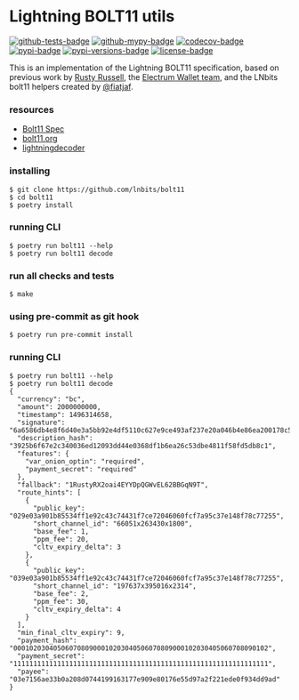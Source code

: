 Lightning BOLT11 utils
======================

[![github-tests-badge]][github-tests]
[![github-mypy-badge]][github-mypy]
[![codecov-badge]][codecov]
[![pypi-badge]][pypi]
[![pypi-versions-badge]][pypi]
[![license-badge]](LICENSE)


This is an implementation of the Lightning BOLT11 specification,
based on previous work by [Rusty Russell][rusty], the [Electrum Wallet team][electrum],
and the LNbits bolt11 helpers created by [@fiatjaf][fiatjaf].


[github-tests]: https://github.com/lnbits/bolt11/actions?query=workflow%3A%22tests%22
[github-tests-badge]: https://github.com/lnbits/bolt11/workflows/tests/badge.svg
[github-mypy]: https://github.com/lnbits/bolt11/actions?query=workflow%3A%22mypy%22
[github-mypy-badge]: https://github.com/lnbits/bolt11/workflows/mypy/badge.svg
[codecov]: https://codecov.io/gh/lnbits/bolt11
[codecov-badge]: https://codecov.io/gh/lnbits/bolt11/branch/master/graph/badge.svg
[pypi]: https://pypi.org/project/bolt11/
[pypi-badge]: https://badge.fury.io/py/bolt11.svg
[pypi-versions-badge]: https://img.shields.io/pypi/pyversions/bolt11.svg
[license-badge]: https://img.shields.io/badge/license-MIT-blue.svg

[electrum]: https://github.com/spesmilo/electrum
[fiatjaf]: https://github.com/fiatjaf
[rusty]: https://github.com/rustyrussell/lightning-payencode


### resources
* [Bolt11 Spec](https://github.com/lightning/bolts/blob/master/11-payment-encoding.md )
* [bolt11.org](https://www.bolt11.org/)
* [lightningdecoder](https://lightningdecoder.com/)


### installing
```console
$ git clone https://github.com/lnbits/bolt11
$ cd bolt11
$ poetry install
```

### running CLI
```console
$ poetry run bolt11 --help
$ poetry run bolt11 decode
```

### run all checks and tests
```console
$ make
```

### using pre-commit as git hook
```console
$ poetry run pre-commit install
```

### running CLI
```console
$ poetry run bolt11 --help
$ poetry run bolt11 decode
{
  "currency": "bc",
  "amount": 2000000000,
  "timestamp": 1496314658,
  "signature": "6a6586db4e8f6d40e3a5bb92e4df5110c627e9ce493af237e20a046b4e86ea200178c59564ecf892f33a9558bf041b6ad2cb8292d7a6c351fbb7f2ae2d16b54e",
  "description_hash": "3925b6f67e2c340036ed12093dd44e0368df1b6ea26c53dbe4811f58fd5db8c1",
  "features": {
    "var_onion_optin": "required",
    "payment_secret": "required"
  },
  "fallback": "1RustyRX2oai4EYYDpQGWvEL62BBGqN9T",
  "route_hints": [
    {
      "public_key": "029e03a901b85534ff1e92c43c74431f7ce72046060fcf7a95c37e148f78c77255",
      "short_channel_id": "66051x263430x1800",
      "base_fee": 1,
      "ppm_fee": 20,
      "cltv_expiry_delta": 3
    },
    {
      "public_key": "039e03a901b85534ff1e92c43c74431f7ce72046060fcf7a95c37e148f78c77255",
      "short_channel_id": "197637x395016x2314",
      "base_fee": 2,
      "ppm_fee": 30,
      "cltv_expiry_delta": 4
    }
  ],
  "min_final_cltv_expiry": 9,
  "payment_hash": "0001020304050607080900010203040506070809000102030405060708090102",
  "payment_secret": "1111111111111111111111111111111111111111111111111111111111111111",
  "payee": "03e7156ae33b0a208d0744199163177e909e80176e55d97a2f221ede0f934dd9ad"
}
```
